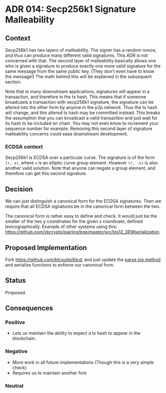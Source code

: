# ADR 014: Secp256k1 Signature Malleability

## Context

Secp256k1 has two layers of malleability.
The signer has a random nonce, and thus can produce many different valid signatures.
This ADR is not concerned with that.
The second layer of malleability basically allows one who is given a signature
to produce exactly one more valid signature for the same message from the same public key.
(They don't even have to know the message!)
The math behind this will be explained in the subsequent section.

Note that in many downstream applications, signatures will appear in a transaction, and therefore in the tx hash.
This means that if someone broadcasts a transaction with secp256k1 signature, the signature can be altered into the other form by anyone in the p2p network.
Thus the tx hash will change, and this altered tx hash may be committed instead.
This breaks the assumption that you can broadcast a valid transaction and just wait for its hash to be included on chain.
You may not even know to increment your sequence number for example.
Removing this second layer of signature malleability concerns could ease downstream development.

### ECDSA context

Secp256k1 is ECDSA over a particular curve.
The signature is of the form `(r, s)`, where `s` is an elliptic curve group element.
However `(r, -s)` is also another valid solution.
Note that anyone can negate a group element, and therefore can get this second signature.

## Decision

We can just distinguish a canonical form for the ECDSA signatures. 
Then we require that all ECDSA signatures be in the canonical form between the two.

The canonical form is rather easy to define and check. 
It would just be the smaller of the two y coordinates for the given x coordinate, defined lexicographically.
Example of other systems using this: https://github.com/zkcrypto/pairing/tree/master/src/bls12_381#serialization.

## Proposed Implementation

Fork https://github.com/btcsuite/btcd, and just update the [parse sig method](https://github.com/btcsuite/btcd/blob/master/btcec/signature.go#195) and serialize functions to enforce our canonical form.

## Status

Proposed.

## Consequences

### Positive
* Lets us maintain the ability to expect a tx hash to appear in the blockchain.

### Negative
* More work in all future implementations (Though this is a very simple check)
* Requires us to maintain another fork

### Neutral

